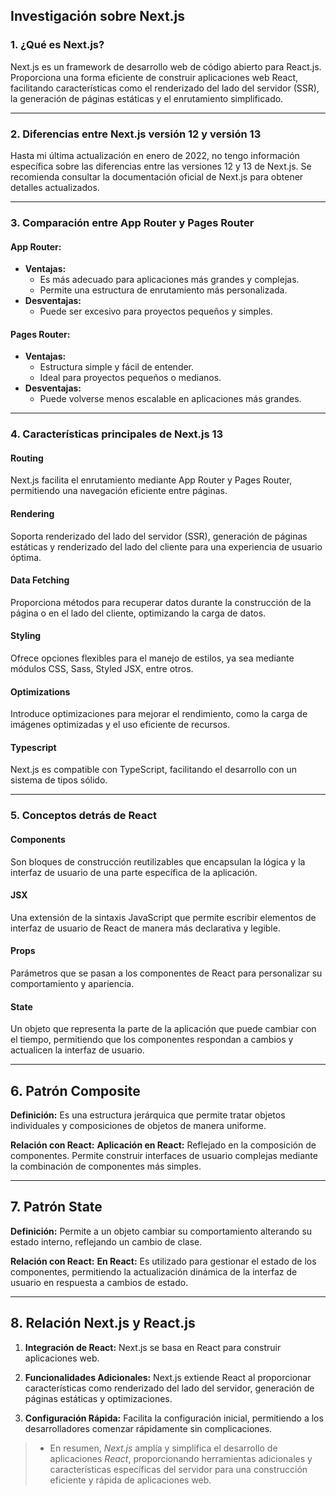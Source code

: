 ## Investigación sobre Next.js

### 1. ¿Qué es Next.js?

Next.js es un framework de desarrollo web de código abierto para React.js. Proporciona una forma eficiente de construir aplicaciones web React, facilitando características como el renderizado del lado del servidor (SSR), la generación de páginas estáticas y el enrutamiento simplificado.

---
### 2. Diferencias entre Next.js versión 12 y versión 13

Hasta mi última actualización en enero de 2022, no tengo información específica sobre las diferencias entre las versiones 12 y 13 de Next.js. Se recomienda consultar la documentación oficial de Next.js para obtener detalles actualizados.

---
### 3. Comparación entre App Router y Pages Router

#### App Router:
- **Ventajas:**
  - Es más adecuado para aplicaciones más grandes y complejas.
  - Permite una estructura de enrutamiento más personalizada.
- **Desventajas:**
  - Puede ser excesivo para proyectos pequeños y simples.

#### Pages Router:
- **Ventajas:**
  - Estructura simple y fácil de entender.
  - Ideal para proyectos pequeños o medianos.
- **Desventajas:**
  - Puede volverse menos escalable en aplicaciones más grandes.

---
### 4. Características principales de Next.js 13

#### Routing
Next.js facilita el enrutamiento mediante App Router y Pages Router, permitiendo una navegación eficiente entre páginas.

#### Rendering
Soporta renderizado del lado del servidor (SSR), generación de páginas estáticas y renderizado del lado del cliente para una experiencia de usuario óptima.

#### Data Fetching
Proporciona métodos para recuperar datos durante la construcción de la página o en el lado del cliente, optimizando la carga de datos.

#### Styling
Ofrece opciones flexibles para el manejo de estilos, ya sea mediante módulos CSS, Sass, Styled JSX, entre otros.

#### Optimizations
Introduce optimizaciones para mejorar el rendimiento, como la carga de imágenes optimizadas y el uso eficiente de recursos.

#### Typescript
Next.js es compatible con TypeScript, facilitando el desarrollo con un sistema de tipos sólido.

---
### 5. Conceptos detrás de React

#### Components
Son bloques de construcción reutilizables que encapsulan la lógica y la interfaz de usuario de una parte específica de la aplicación.

#### JSX
Una extensión de la sintaxis JavaScript que permite escribir elementos de interfaz de usuario de React de manera más declarativa y legible.

#### Props
Parámetros que se pasan a los componentes de React para personalizar su comportamiento y apariencia.

#### State
Un objeto que representa la parte de la aplicación que puede cambiar con el tiempo, permitiendo que los componentes respondan a cambios y actualicen la interfaz de usuario.

---
## 6. Patrón Composite

**Definición:** Es una estructura jerárquica que permite tratar objetos individuales y composiciones de objetos de manera uniforme.

**Relación con React:**
**Aplicación en React:** Reflejado en la composición de componentes. Permite construir interfaces de usuario complejas mediante la combinación de componentes más simples.

---

## 7. Patrón State

**Definición:** Permite a un objeto cambiar su comportamiento alterando su estado interno, reflejando un cambio de clase.

**Relación con React:**
**En React:** Es utilizado para gestionar el estado de los componentes, permitiendo la actualización dinámica de la interfaz de usuario en respuesta a cambios de estado.

---

## 8. Relación Next.js y React.js


1. **Integración de React:** Next.js se basa en React para construir aplicaciones web.

2. **Funcionalidades Adicionales:** Next.js extiende React al proporcionar características como renderizado del lado del servidor, generación de páginas estáticas y optimizaciones.

3. **Configuración Rápida:** Facilita la configuración inicial, permitiendo a los desarrolladores comenzar rápidamente sin complicaciones.

>* En resumen, *Next.js* amplía y simplifica el desarrollo de aplicaciones *React*, proporcionando herramientas adicionales y características específicas del servidor para una construcción eficiente y rápida de aplicaciones web.
